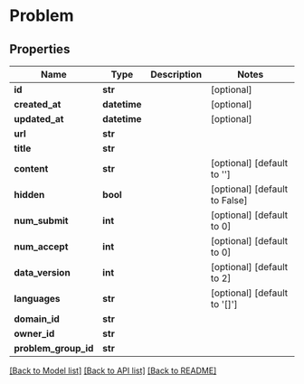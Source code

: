 # Problem

## Properties
Name | Type | Description | Notes
------------ | ------------- | ------------- | -------------
**id** | **str** |  | [optional] 
**created_at** | **datetime** |  | [optional] 
**updated_at** | **datetime** |  | [optional] 
**url** | **str** |  | 
**title** | **str** |  | 
**content** | **str** |  | [optional] [default to '']
**hidden** | **bool** |  | [optional] [default to False]
**num_submit** | **int** |  | [optional] [default to 0]
**num_accept** | **int** |  | [optional] [default to 0]
**data_version** | **int** |  | [optional] [default to 2]
**languages** | **str** |  | [optional] [default to '[]']
**domain_id** | **str** |  | 
**owner_id** | **str** |  | 
**problem_group_id** | **str** |  | 

[[Back to Model list]](../README.md#documentation-for-models) [[Back to API list]](../README.md#documentation-for-api-endpoints) [[Back to README]](../README.md)

